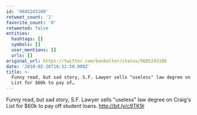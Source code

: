 ```yaml
---
id: '9685243109'
retweet_count: '1'
favorite_count: '0'
retweeted: false
entities:
  hashtags: []
  symbols: []
  user_mentions: []
  urls: []
original_url: https://twitter.com/benbalter/status/9685243109
date: '2010-02-26T16:32:50.000Z'
title: >-
  Funny read, but sad story, S.F. Lawyer sells "useless" law degree on Craig's
  List for $60k to pay of…
---
```


Funny read, but sad story, S.F. Lawyer sells "useless" law degree on Craig's List for $60k to pay off student loans.  http://bit.ly/c9TK9i